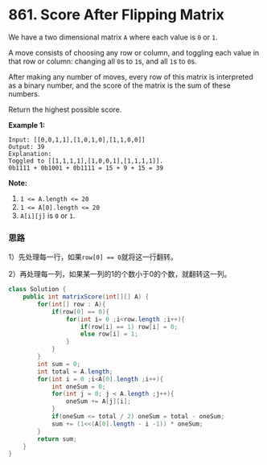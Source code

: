 # 861. Score After Flipping Matrix

We have a two dimensional matrix `A` where each value is `0` or `1`.

A move consists of choosing any row or column, and toggling each value in that row or column: changing all `0`s to `1`s, and all `1`s to `0`s.

After making any number of moves, every row of this matrix is interpreted as a binary number, and the score of the matrix is the sum of these numbers.

Return the highest possible score.

**Example 1:**

```
Input: [[0,0,1,1],[1,0,1,0],[1,1,0,0]]
Output: 39
Explanation:
Toggled to [[1,1,1,1],[1,0,0,1],[1,1,1,1]].
0b1111 + 0b1001 + 0b1111 = 15 + 9 + 15 = 39
```

**Note:**

1. `1 <= A.length <= 20`
2. `1 <= A[0].length <= 20`
3. `A[i][j]` is `0` or `1`.

### 思路

1）先处理每一行，如果`row[0] == 0`就将这一行翻转。

2）再处理每一列，如果某一列的1的个数小于0的个数，就翻转这一列。

```java
class Solution {
    public int matrixScore(int[][] A) {
        for(int[] row : A){
            if(row[0] == 0){
                for(int i= 0 ;i<row.length ;i++){
                    if(row[i] == 1) row[i] = 0;
                    else row[i] = 1;
                }
            }
        }
        int sum = 0;
        int total = A.length;
        for(int i = 0 ;i<A[0].length ;i++){
            int oneSum = 0;
            for(int j = 0; j < A.length ;j++){
                oneSum += A[j][i];
            }
            if(oneSum <= total / 2) oneSum = total - oneSum;            
            sum += (1<<(A[0].length - i -1)) * oneSum;
        }
        return sum;
    }
}
```

